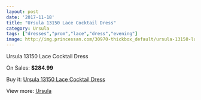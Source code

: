 ```yaml
---
layout: post
date: '2017-11-18'
title: "Ursula 13150 Lace Cocktail Dress"
category: Ursula
tags: ["dresses","prom","lace","dress","evening"]
image: http://img.princessan.com/30970-thickbox_default/ursula-13150-lace-cocktail-dress.jpg
---
```

Ursula 13150 Lace Cocktail Dress

On Sales: **$284.99**
<a href="https://www.princessan.com/en/ursula/14089-ursula-13150-lace-cocktail-dress.html"><amp-img layout="responsive" width="600" height="600" src="//img.princessan.com/30970-thickbox_default/ursula-13150-lace-cocktail-dress.jpg" alt="Ursula 13150 Lace Cocktail Dress 0" /></a>

Buy it: [Ursula 13150 Lace Cocktail Dress](https://www.princessan.com/en/ursula/14089-ursula-13150-lace-cocktail-dress.html "Ursula 13150 Lace Cocktail Dress")

View more: [Ursula](https://www.princessan.com/en/72-ursula "Ursula")